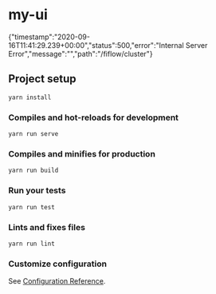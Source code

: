 # my-ui

{"timestamp":"2020-09-16T11:41:29.239+00:00","status":500,"error":"Internal Server Error","message":"","path":"/fiflow/cluster"}


## Project setup
```
yarn install
```

### Compiles and hot-reloads for development
```
yarn run serve
```

### Compiles and minifies for production
```
yarn run build
```

### Run your tests
```
yarn run test
```

### Lints and fixes files
```
yarn run lint
```

### Customize configuration
See [Configuration Reference](https://cli.vuejs.org/config/).
